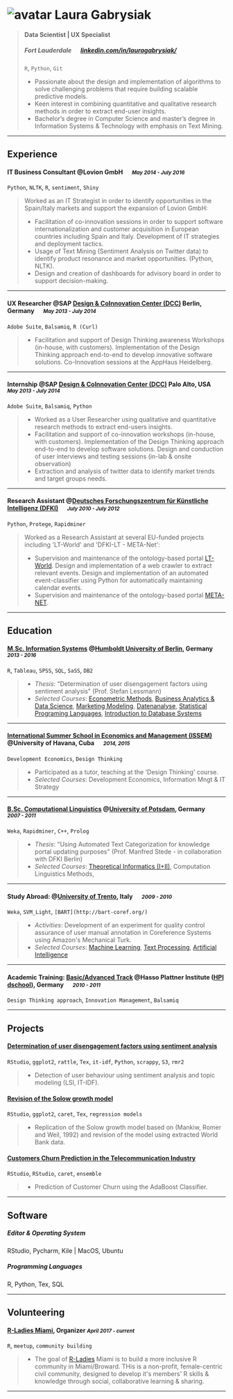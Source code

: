 # ![avatar](https://docs.google.com/drawings/d/1-Kwd0xH225RCijzy1yjX0tV_VZk42B7hGxTxd8UrpiE/pub?w=263&h=263) Laura Gabrysiak

> #### Data Scientist | UX Specialist
> #####  Fort Lauderdale &emsp; [linkedin.com/in/lauragabrysiak/][homepage]
> `R`, `Python`, `Git`
> - Passionate about the design and implementation of algorithms to solve challenging problems that require building scalable predictive models.
> - Keen interest in combining quantitative and qualitative research methods in order to extract end-user insights.
> - Bachelor’s degree in Computer Science and master’s degree in Information Systems & Technology with emphasis on Text Mining.

---
## Experience
####  IT Business Consultant @Lovion GmbH &emsp; <small>*May 2014 - July 2016*</small>
`Python`, `NLTK`, `R`, `sentiment`, `Shiny`
> Worked as an IT Strategist in order to identify opportunities in the Spain/Italy markets and support the
> expansion of Lovion GmbH:
> - Facilitation of co-innovation sessions in order to support software internationalization and customer acquisition in European countries including Spain and Italy. Development of IT strategies and deployment tactics.
> - Usage of Text Mining (Sentiment Analysis on Twitter data) to identify product resonance and market opportunities. (Python, NLTK).
> - Design and creation of dashboards for advisory board in order to support decision-making.

---
#### UX Researcher @SAP [Design & CoInnovation Center (DCC)](https://experience.sap.com/designservices/) Berlin, Germany &emsp; <small>*May 2013 - July 2014*</small>
`Adobe Suite`, `Balsamiq`, `R (Curl)`
> - Facilitation and support of Design Thinking awareness Workshops (in-house, with customers). Implementation of the Design Thinking approach end-to-end to develop innovative software solutions.
> Co-Innovation sessions at the AppHaus Heidelberg.

---
#### Internship @SAP [Design & CoInnovation Center (DCC)](https://experience.sap.com/designservices/) Palo Alto, USA &emsp; <small>*May 2013 - July 2014*</small>
`Adobe Suite`, `Balsamiq`, `Python`
> - Worked as a User Researcher using qualitative and quantitative research methods to extract end-users insights.
> - Facilitation and support of co-innovation workshops (in-house, with customers). Implementation of the Design Thinking approach end-to-end to develop software solutions. Design and conduction of user interviews and testing sessions (in-lab & onsite observation)
> - Extraction and analysis of twitter data to identify market trends and target groups needs.

---
#### Research Assistant @[Deutsches Forschungszentrum für Künstliche Intelligenz (DFKI)](https://www.dfki.de/web?set_language=en&cl=en) &emsp; <small>*July 2010 - July 2012*</small>
`Python`, `Protege`, `Rapidminer`
> Worked as a Research Assistant at several EU-funded projects including 'LT-World' and 'DFKI-LT - META-Net':
> - Supervision and maintenance of the ontology-based portal [LT-World](http://www.lt-world.org/). Design and implementation of a web crawler to extract relevant events. Design and implementation of an automated event-classifier using Python for automatically maintaining calendar events.
> - Supervision and maintenance of the ontology-based portal [META-NET](http://www.meta-net.eu/).

---
## Education
#### [M.Sc. Information Systems](https://www.wiwi.hu-berlin.de/en/professuren/quantitativ/wi/lehre/masterprogramm) @[Humboldt University of Berlin](https://www.hu-berlin.de/en/), Germany &emsp; <small>*2013 - 2016*</small>
`R`, `Tableau`, `SPSS`, `SQL`, `SaSS`, `DB2`
> - _Thesis_: "Determination of user disengagement factors using sentiment analysis" (Prof. Stefan Lessmann)
> - _Selected Courses_: [Econometric Methods](https://www.wiwi.hu-berlin.de/de/professuren/quantitativ/oe/teaching/winter1617/econometric-methods/econometric-methods), [Business Analytics & Data Science](https://www.wiwi.hu-berlin.de/en/professuren/quantitativ/wi/lehre/mwi/business-analytics-data-science), [Marketing Modeling](https://www.wiwi.hu-berlin.de/en/professuren/bwl/marketing/teaching-1/master-program/advanced-marketing-modelling-1), [Datenanalyse](https://www.wiwi.hu-berlin.de/de/professuren/quantitativ/statistik/Teaching_Moodle/to_be_deleted/ss14/57612), [Statistical Programing Languages](https://www.wiwi.hu-berlin.de/de/professuren/quantitativ/statistik/Teaching_Moodle/ws1112/17867), [Introduction to Database Systems](http://www.dbis.informatik.hu-berlin.de/?id=330)

---
#### [International Summer School in Economics and Management (ISSEM)](https://www.wiwex.net/wiwexnet/issem-icem/) @University of Havana, Cuba &emsp; <small>*2014, 2015*</small>
`Development Economics`, `Design Thinking`
> - Participated as a tutor, teaching at the 'Design Thinking' course.
> - _Selected Courses_: Development Economics, Information Mngt & IT Strategy 

---
#### [B.Sc. Computational Linguistics](https://www.uni-potsdam.de/studium/studienangebot/bachelor/ein-fach-bachelor/computerlinguistik.html) @[University of Potsdam](http://www.uni-potsdam.de/), Germany &emsp; <small>*2007 - 2011*</small>
`Weka`, `Rapidminer`, `C++`, `Prolog`
> - _Thesis_: "Using Automated Text Categorization for knowledge portal updating
> purposes" (Prof. Manfred Stede - in collaboration with DFKI Berlin)
> - _Selected Courses_: [Theoretical Informatics (I+II)](http://apache.cs.uni-potsdam.de/de/profs/ifi/theorie/lehre/ws1213/ti1-ws1213), Computation Linguistics Methods, 

---
#### Study Abroad: @[University of Trento](http://www.unitn.it/en), Italy &emsp; <small>*2009 - 2010*</small>
`Weka`, `SVM_Light`, `[BART](http://bart-coref.org/)` 
> - _Activities_: Development of an experiment for quality control assurance of user manual annotation in Coreference Systems using Amazon's Mechanical Turk.
> - _Selected Courses_: [Machine Learning](https://www.esse3.unitn.it/AttivitaDidatticaContestualizzata.do;jsessionid=583790860A699FC59450AA2C9283DB87.jvm_unitn10?cds_id=10117&pds_id=10000&sel_pds_id=10000&aa_ord_id=2008&aa_off_id=2009&ad_id=87830), [Text Processing](https://www.esse3.unitn.it/Guide/PaginaADContest.do;jsessionid=270A59DA1E6DBE9991CDF39BF12B775B.esse3-unitn-prod-05?ad_cont_id=10168*88986*2012*2011*10001&ANNO_ACCADEMICO=2012), [Artificial Intelligence](https://www.esse3.unitn.it/Guide/PaginaADErogata.do;jsessionid=270A59DA1E6DBE9991CDF39BF12B775B.esse3-unitn-prod-05?cod_lingua=eng&ad_er_id=2012*N0*N0*S2*28692*88778&ANNO_ACCADEMICO=2012&mostra_percorsi=S)   

---
#### Academic Training: [Basic/Advanced Track](https://hpi.de/en/school-of-design-thinking/for-students/general-information.html) @Hasso Plattner Institute ([HPI dschool](https://hpi.de/en/school-of-design-thinking.html)), Germany &emsp; <small>*2010 - 2011*</small>
`Design Thinking approach`, `Innovation Management`, `Balsamiq`

---
## Projects
#### [Determination of user disengagement factors using sentiment analysis](https://github.com/gralgomez/coursetalk_sentimentanalysis)
`RStudio`, `ggplot2`, `rattle`, `Tex`, `it-idf`, `Python`, `scrappy`, `S3`, `rmr2`
> - Detection of user behaviour using sentiment analysis and topic modeling (LSI, IT-IDF).

#### [Revision of the Solow growth model](https://github.com/gralgomez/modeling_solow)
`RStudio`, `ggplot2`, `caret`, `Tex`, `regression models`
> - Replication of the Solow growth model based on (Mankiw, Romer and Weil, 1992) and revision of the model using extracted World Bank data.

#### [Customers Churn Prediction in the Telecommunication Industry](https://github.com/gralgomez/customerchurn)
`RStudio`, `RStudio`, `caret`, `ensemble`
> - Prediction of Customer Churn using the AdaBoost Classifier.


---
## Software
##### Editor & Operating System
RStudio, Pycharm, Kile | MacOS, Ubuntu

##### Programming Languages
R, Python, Tex, SQL

---
## Volunteering
#### [R-Ladies Miami](https://www.meetup.com/R-Ladies-Miami/), Organizer  <small>*April 2017 - current*</small>
`R`, `meetup`, `community building`
> - The goal of [R-Ladies](https://rladies.org/) Miami is to build a more inclusive R community in Miami/Broward. THis is a non-profit, female-centric civil community, designed to develop it's members' R skills & knowledge through social, collaborative learning & sharing.

---
[avatar]: http://linkedin.com/in/lauragabrysiak/
[homepage]: http://linkedin.com/in/lauragabrysiak/
